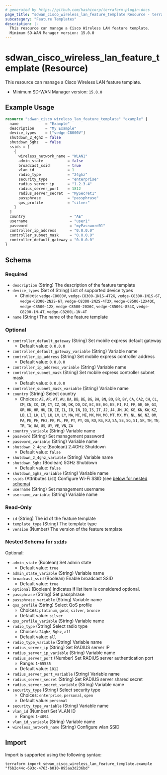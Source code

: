 ```yaml
---
# generated by https://github.com/hashicorp/terraform-plugin-docs
page_title: "sdwan_cisco_wireless_lan_feature_template Resource - terraform-provider-sdwan"
subcategory: "Feature Templates"
description: |-
  This resource can manage a Cisco Wireless LAN feature template.
  Minimum SD-WAN Manager version: 15.0.0
---
```


# sdwan_cisco_wireless_lan_feature_template (Resource)

This resource can manage a Cisco Wireless LAN feature template.
  - Minimum SD-WAN Manager version: `15.0.0`

## Example Usage

```terraform
resource "sdwan_cisco_wireless_lan_feature_template" "example" {
  name            = "Example"
  description     = "My Example"
  device_types    = ["vedge-C8000V"]
  shutdown_2_4ghz = false
  shutdown_5ghz   = false
  ssids = [
    {
      wireless_network_name = "WLAN1"
      admin_state           = false
      broadcast_ssid        = true
      vlan_id               = 1
      radio_type            = "24ghz"
      security_type         = "enterprise"
      radius_server_ip      = "1.2.3.4"
      radius_server_port    = 1812
      radius_server_secret  = "MySecret1"
      passphrase            = "passphrase"
      qos_profile           = "silver"
    }
  ]
  country                    = "AE"
  username                   = "user1"
  password                   = "myPassword01"
  controller_ip_address      = "0.0.0.0"
  controller_subnet_mask     = "0.0.0.0"
  controller_default_gateway = "0.0.0.0"
}
```

<!-- schema generated by tfplugindocs -->
## Schema

### Required

- `description` (String) The description of the feature template
- `device_types` (Set of String) List of supported device types
  - Choices: `vedge-C8000V`, `vedge-C8300-1N1S-4T2X`, `vedge-C8300-1N1S-6T`, `vedge-C8300-2N2S-6T`, `vedge-C8300-2N2S-4T2X`, `vedge-C8500-12X4QC`, `vedge-C8500-12X`, `vedge-C8500-20X6C`, `vedge-C8500L-8S4X`, `vedge-C8200-1N-4T`, `vedge-C8200L-1N-4T`
- `name` (String) The name of the feature template

### Optional

- `controller_default_gateway` (String) Set mobile express default gateway
  - Default value: `0.0.0.0`
- `controller_default_gateway_variable` (String) Variable name
- `controller_ip_address` (String) Set mobile express controller address
  - Default value: `0.0.0.0`
- `controller_ip_address_variable` (String) Variable name
- `controller_subnet_mask` (String) Set mobile express controller subnet mask
  - Default value: `0.0.0.0`
- `controller_subnet_mask_variable` (String) Variable name
- `country` (String) Select country
  - Choices: `AE`, `AR`, `AT`, `AU`, `BA`, `BB`, `BE`, `BG`, `BH`, `BN`, `BO`, `BR`, `BY`, `CA`, `CA2`, `CH`, `CL`, `CM`, `CN`, `CO`, `CR`, `CY`, `CZ`, `DE`, `DK`, `DO`, `DZ`, `EC`, `EE`, `EG`, `ES`, `FI`, `FJ`, `FR`, `GB`, `GH`, `GI`, `GR`, `HK`, `HR`, `HU`, `ID`, `IE`, `IL`, `IO`, `IN`, `IQ`, `IS`, `IT`, `J2`, `J4`, `JM`, `JO`, `KE`, `KN`, `KW`, `KZ`, `LB`, `LI`, `LK`, `LT`, `LU`, `LV`, `LY`, `MA`, `MC`, `ME`, `MK`, `MN`, `MO`, `MT`, `MX`, `MY`, `NL`, `NO`, `NZ`, `OM`, `PA`, `PE`, `PH`, `PH2`, `PK`, `PL`, `PR`, `PT`, `PY`, `QA`, `RO`, `RS`, `RU`, `SA`, `SE`, `SG`, `SI`, `SK`, `TH`, `TN`, `TR`, `TW`, `UA`, `US`, `UY`, `VE`, `VN`, `ZA`
- `country_variable` (String) Variable name
- `password` (String) Set management password
- `password_variable` (String) Variable name
- `shutdown_2_4ghz` (Boolean) 2.4GHz Shutdown
  - Default value: `false`
- `shutdown_2_4ghz_variable` (String) Variable name
- `shutdown_5ghz` (Boolean) 5GHz Shutdown
  - Default value: `false`
- `shutdown_5ghz_variable` (String) Variable name
- `ssids` (Attributes List) Configure Wi-Fi SSID (see [below for nested schema](#nestedatt--ssids))
- `username` (String) Set management username
- `username_variable` (String) Variable name

### Read-Only

- `id` (String) The id of the feature template
- `template_type` (String) The template type
- `version` (Number) The version of the feature template

<a id="nestedatt--ssids"></a>
### Nested Schema for `ssids`

Optional:

- `admin_state` (Boolean) Set admin state
  - Default value: `true`
- `admin_state_variable` (String) Variable name
- `broadcast_ssid` (Boolean) Enable broadcast SSID
  - Default value: `true`
- `optional` (Boolean) Indicates if list item is considered optional.
- `passphrase` (String) Set passphrase
- `passphrase_variable` (String) Variable name
- `qos_profile` (String) Select QoS profile
  - Choices: `platinum`, `gold`, `silver`, `bronze`
  - Default value: `silver`
- `qos_profile_variable` (String) Variable name
- `radio_type` (String) Select radio type
  - Choices: `24ghz`, `5ghz`, `all`
  - Default value: `all`
- `radio_type_variable` (String) Variable name
- `radius_server_ip` (String) Set RADIUS server IP
- `radius_server_ip_variable` (String) Variable name
- `radius_server_port` (Number) Set RADIUS server authentication port
  - Range: `1`-`65535`
  - Default value: `1812`
- `radius_server_port_variable` (String) Variable name
- `radius_server_secret` (String) Set RADIUS server shared secret
- `radius_server_secret_variable` (String) Variable name
- `security_type` (String) Select security type
  - Choices: `enterprise`, `personal`, `open`
  - Default value: `personal`
- `security_type_variable` (String) Variable name
- `vlan_id` (Number) Set VLAN ID
  - Range: `1`-`4094`
- `vlan_id_variable` (String) Variable name
- `wireless_network_name` (String) Configure wlan SSID

## Import

Import is supported using the following syntax:

```shell
terraform import sdwan_cisco_wireless_lan_feature_template.example "f6b2c44c-693c-4763-b010-895aa3d236bd"
```
